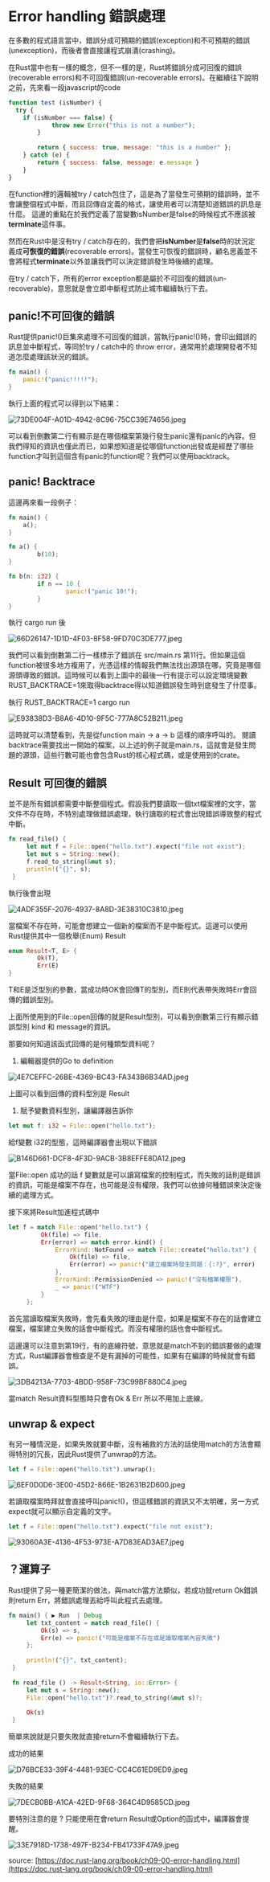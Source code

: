 # Error handling 錯誤處理

在多數的程式語言當中，錯誤分成可預期的錯誤(exception)和不可預期的錯誤(unexception)，而後者會直接讓程式崩潰(crashing)。

在Rust當中也有一樣的概念，但不一樣的是，Rust將錯誤分成可回復的錯誤(recoverable errors)和不可回復錯誤(un-recoverable errors)。在繼續往下說明之前，先來看一段javascript的code

```jsx
function test (isNumber) {
  try {
    if (isNumber === false) {
			throw new Error("this is not a number");		
		}
		
		return { success: true, message: "this is a number" };
	} catch (e) {
		return { success: false, message: e.message }
	}
}
```

在function裡的邏輯被try / catch包住了，這是為了當發生可預期的錯誤時，並不會讓整個程式中斷，而且回傳自定義的格式，讓使用者可以清楚知道錯誤的訊息是什麼。
這邊的重點在於我們定義了當變數isNumber是false的時候程式不應該被**terminate**這件事。

然而在Rust中是沒有try / catch存在的，我們會把**isNumber**是**false**時的狀況定義成**可恢復的錯誤**(recoverable errors)。當發生可恢復的錯誤時，顧名思義並不會將程式**terminate**以外並讓我們可以決定錯誤發生時後續的處理。

在try / catch下，所有的error exception都是屬於不可回復的錯誤(un-recoverable)，意思就是會立即中斷程式防止城市繼續執行下去。

## panic!不可回復的錯誤

Rust提供panic!()巨集來處理不可回復的錯誤，當執行panic!()時，會印出錯誤的訊息並中斷程式，等同於try / catch中的 throw error，通常用於處理開發者不知道怎麼處理該狀況的錯誤。

```rust
fn main() {
    panic!("panic!!!!!");
}
```

執行上面的程式可以得到以下結果：

![73DE004F-A01D-4942-8C96-75CC39E74656.jpeg](./images/error_handling/73DE004F-A01D-4942-8C96-75CC39E74656.jpeg)

可以看到倒數第二行有顯示是在哪個檔案第幾行發生panic還有panic的內容。但我們得知的資訊也僅此而已，如果想知道是從哪個function出發或是經歷了哪些function才叫到這個含有panic的function呢？我們可以使用backtrack。

## panic! Backtrace

這邊再來看一段例子：

```rust
fn main() {
    a();
}

fn a() {
		b(10);
}

fn b(n: i32) {
		if n == 10 {
				panic!("panic 10!");
		}
}
```

執行 cargo run 後

![66D26147-1D1D-4F03-8F58-9FD70C3DE777.jpeg](./images/error_handling/Error%20handling%20%E9%8C%AF%E8%AA%A4%E8%99%95%E7%90%86%205b6a25072f324a0ca497514bd3feb9b6/66D26147-1D1D-4F03-8F58-9FD70C3DE777.jpeg)

我們可以看到倒數第二行一樣標示了錯誤在 src/main.rs 第11行。但如果這個function被很多地方複用了，光憑這樣的情報我們無法找出源頭在哪，究竟是哪個源頭導致的錯誤。這時候可以看到上圖中的最後一行有提示可以設定環境變數 RUST_BACKTRACE=1來取得backtrace得以知道錯誤發生時到底發生了什麼事。

執行 RUST_BACKTRACE=1 cargo run

![E93838D3-B8A6-4D10-9F5C-777A8C52B211.jpeg](./images/error_handling/Error%20handling%20%E9%8C%AF%E8%AA%A4%E8%99%95%E7%90%86%205b6a25072f324a0ca497514bd3feb9b6/E93838D3-B8A6-4D10-9F5C-777A8C52B211.jpeg)

這時就可以清楚看到，先是從function main → a → b 這樣的順序呼叫的。
閱讀backtrace需要找出一開始的檔案，以上述的例子就是main.rs，這就會是發生問題的源頭，這些行數可能也會包含Rust的核心程式碼，或是使用到的crate。

## Result 可回復的錯誤

並不是所有錯誤都需要中斷整個程式。假設我們要讀取一個txt檔案裡的文字，當文件不存在時，不特別處理做錯誤處理，執行讀取的程式會出現錯誤導致整的程式中斷。

```rust
fn read_file() {                                                                                     
     let mut f = File::open("hello.txt").expect("file not exist");                                    
     let mut s = String::new();                                                                       
     f.read_to_string(&mut s);                                                                        
     println!("{}", s);                                                                               
 }
```

執行後會出現

![4ADF355F-2076-4937-8A8D-3E38310C3810.jpeg](./images/error_handling/Error%20handling%20%E9%8C%AF%E8%AA%A4%E8%99%95%E7%90%86%205b6a25072f324a0ca497514bd3feb9b6/4ADF355F-2076-4937-8A8D-3E38310C3810.jpeg)

當檔案不存在時，可能會想建立一個新的檔案而不是中斷程式。這邊可以使用Rust提供其中一個枚舉(Enum) Result

```rust
enum Result<T, E> {
		Ok(T),
		Err(E)
}
```

T和E是泛型別的參數，當成功時OK會回傳T的型別，而E則代表帶失敗時Err會回傳的錯誤型別。

上面所使用到的File::open回傳的就是Result型別，可以看到倒數第三行有顯示錯誤型別 kind 和 message的資訊。

那要如何知道該函式回傳的是何種類型資料呢？

1. 編輯器提供的Go to definition

![4E7CEFFC-26BE-4369-BC43-FA343B6B34AD.jpeg](./images/error_handling/Error%20handling%20%E9%8C%AF%E8%AA%A4%E8%99%95%E7%90%86%205b6a25072f324a0ca497514bd3feb9b6/4E7CEFFC-26BE-4369-BC43-FA343B6B34AD.jpeg)

上圖可以看到回傳的資料型別是 Result<File>

1. 賦予變數資料型別，讓編譯器告訴你

```rust
let mut f: i32 = File::open("hello.txt");
```

給f變數 i32的型態，這時編譯器會出現以下錯誤

![B146D661-DCF8-4F3D-9ACB-3B8EFFE8DA12.jpeg](./images/error_handling/Error%20handling%20%E9%8C%AF%E8%AA%A4%E8%99%95%E7%90%86%205b6a25072f324a0ca497514bd3feb9b6/B146D661-DCF8-4F3D-9ACB-3B8EFFE8DA12.jpeg)

當File::open 成功的話 f 變數就是可以讀寫檔案的控制程式，而失敗的話則是錯誤的資訊，可能是檔案不存在，也可能是沒有權限，我們可以依據何種錯誤來決定後續的處理方式。

接下來將Result加進程式碼中

```rust
let f = match File::open("hello.txt") {                            
         Ok(file) => file,                                                                            
         Err(error) => match error.kind() {                                                           
             ErrorKind::NotFound => match File::create("hello.txt") {                                 
                 Ok(file) => file,                                                                    
                 Err(error) => panic!("建立檔案時發生問題：{:?}", error)                              
             },                                                                                       
             ErrorKind::PermissionDenied => panic!("沒有檔案權限"),                                   
             _ => panic!("WTF")                                                                       
         }                                                                                            
     };
```

首先當讀取檔案失敗時，會先看失敗的理由是什麼，如果是檔案不存在的話會建立檔案，檔案建立失敗的話會中斷程式。而沒有權限的話也會中斷程式。

這邊還可以注意到第19行，有的底線符號，意思就是match不到的錯誤要做的處理方式，Rust編譯器會檢查是不是有漏掉的可能性，如果有在編譯的時候就會有錯誤。

![3DB4213A-7703-4BDD-958F-73C99BF880C4.jpeg](./images/error_handling/Error%20handling%20%E9%8C%AF%E8%AA%A4%E8%99%95%E7%90%86%205b6a25072f324a0ca497514bd3feb9b6/3DB4213A-7703-4BDD-958F-73C99BF880C4.jpeg)

當match Result資料型態時只會有Ok & Err 所以不用加上底線。

## unwrap & expect

有另一種情況是，如果失敗就要中斷，沒有補救的方法的話使用match的方法會顯得特別的冗長，因此Rust提供了unwrap的方法。

```rust
let f = File::open("hello.txt").unwrap();
```

![6EF0D0D6-3E00-45D2-866E-1B2631B2D600.jpeg](./images/error_handling/Error%20handling%20%E9%8C%AF%E8%AA%A4%E8%99%95%E7%90%86%205b6a25072f324a0ca497514bd3feb9b6/6EF0D0D6-3E00-45D2-866E-1B2631B2D600.jpeg)

若讀取檔案時拜就會直接呼叫panic!()，但這樣錯誤的資訊又不太明確，另一方式expect就可以顯示自定義的文字。

```rust
let f = File::open("hello.txt").expect("file not exist");
```

![93060A3E-4136-4F53-973E-A7D83EAD3AE7.jpeg](./images/error_handling/Error%20handling%20%E9%8C%AF%E8%AA%A4%E8%99%95%E7%90%86%205b6a25072f324a0ca497514bd3feb9b6/93060A3E-4136-4F53-973E-A7D83EAD3AE7.jpeg)

## ？運算子

Rust提供了另一種更簡潔的做法，與match當方法類似，若成功就return Ok錯誤則return Err，將錯誤處理丟給呼叫此程式去處理。

```rust
fn main() { ▶︎ Run  | Debug                                                                           
     let txt_content = match read_file() {                                                                 
         Ok(s) => s,                                                                                  
         Err(e) => panic!("可能是檔案不存在或是讀取檔案內容失敗")                                     
     };                                                                                               
                                                                                                      
     println!("{}", txt_content);                                                                          
 }                                                                                                    
                                                                                                      
 fn read_file () -> Result<String, io::Error> {                                                       
     let mut s = String::new();                                                                       
     File::open("hello.txt")?.read_to_string(&mut s)?;                                                
                                                                                                      
     Ok(s)                                                                                            
 }
```

簡單來說就是只要失敗就直接return不會繼續執行下去。

成功的結果

![D76BCE33-39F4-4481-93EC-CC4C61ED9ED9.jpeg](./images/error_handling/Error%20handling%20%E9%8C%AF%E8%AA%A4%E8%99%95%E7%90%86%205b6a25072f324a0ca497514bd3feb9b6/D76BCE33-39F4-4481-93EC-CC4C61ED9ED9.jpeg)

失敗的結果

![7DECB0BB-A1CA-42ED-9F68-364C4D9585CD.jpeg](./images/error_handling/Error%20handling%20%E9%8C%AF%E8%AA%A4%E8%99%95%E7%90%86%205b6a25072f324a0ca497514bd3feb9b6/7DECB0BB-A1CA-42ED-9F68-364C4D9585CD.jpeg)

要特別注意的是 ? 只能使用在會return Result或Option的函式中，編譯器會提醒。

![33E7918D-1738-497F-B234-FB41733F47A9.jpeg](./images/error_handling/Error%20handling%20%E9%8C%AF%E8%AA%A4%E8%99%95%E7%90%86%205b6a25072f324a0ca497514bd3feb9b6/33E7918D-1738-497F-B234-FB41733F47A9.jpeg)

source: [https://doc.rust-lang.org/book/ch09-00-error-handling.html](https://doc.rust-lang.org/book/ch09-00-error-handling.html)
